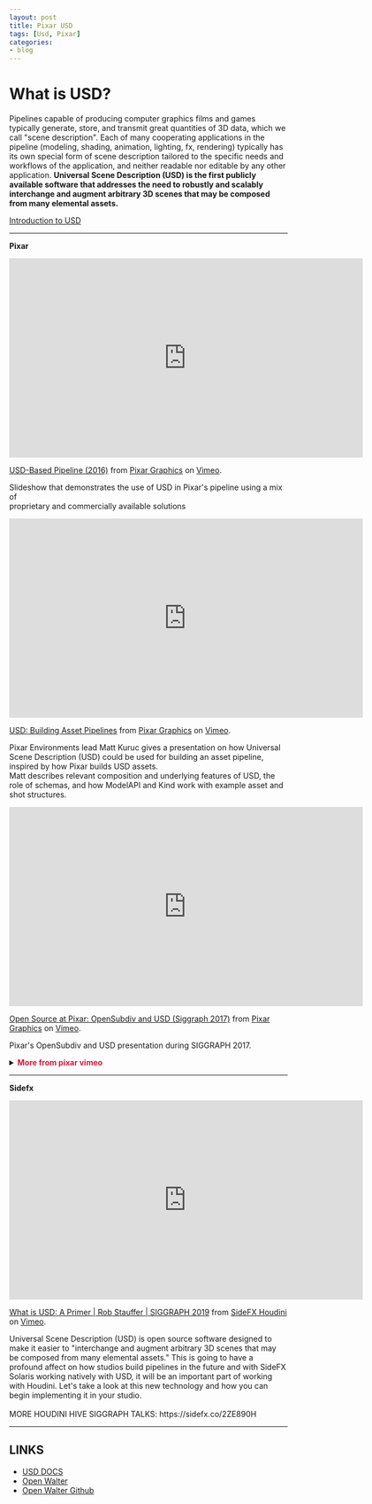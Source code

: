 ```yaml
---
layout: post
title: Pixar USD
tags: [Usd, Pixar]
categories:
- blog
---
```


What is USD?
===================

Pipelines capable of producing computer graphics films and games typically generate, store, and transmit great quantities of 3D data,
which we call "scene description".  Each of many cooperating applications in the pipeline  (modeling, shading, animation, lighting, fx,
rendering) typically has its own special form of scene description tailored to the specific needs and workflows of the application,
and neither readable nor editable by any other application. **Universal Scene Description (USD) is the first publicly 
available software that addresses the need to robustly and scalably interchange and augment arbitrary 3D scenes that may be composed
from many elemental assets.**


[Introduction to USD](https://graphics.pixar.com/usd/docs/index.html)

-------------------

**Pixar**

<iframe src="https://player.vimeo.com/video/188191100" width="640" height="360" frameborder="0" allow="autoplay; fullscreen" allowfullscreen></iframe>
<p><a href="https://vimeo.com/188191100">USD-Based Pipeline (2016)</a> from <a href="https://vimeo.com/user14728591">Pixar Graphics</a> on <a href="https://vimeo.com">Vimeo</a>.</p>
<p>Slideshow that demonstrates the use of USD in Pixar&#039;s pipeline using a mix of<br />
proprietary and commercially available solutions</p>

<iframe src="https://player.vimeo.com/video/211022588" width="640" height="360" frameborder="0" allow="autoplay; fullscreen" allowfullscreen></iframe>
<p><a href="https://vimeo.com/211022588">USD: Building Asset Pipelines</a> from <a href="https://vimeo.com/user14728591">Pixar Graphics</a> on <a href="https://vimeo.com">Vimeo</a>.</p>
<p>Pixar Environments lead Matt Kuruc gives a presentation on how Universal Scene Description (USD) could be used for building an asset pipeline, inspired by how Pixar builds USD assets. <br />
Matt describes relevant composition and underlying features of USD, the role of schemas, and how ModelAPI and Kind work with example asset and shot structures.</p>

<iframe src="https://player.vimeo.com/video/237018208" width="640" height="360" frameborder="0" allow="autoplay; fullscreen" allowfullscreen></iframe>
<p><a href="https://vimeo.com/237018208">Open Source at Pixar: OpenSubdiv and USD (Siggraph 2017)</a> from <a href="https://vimeo.com/user14728591">Pixar Graphics</a> on <a href="https://vimeo.com">Vimeo</a>.</p>
<p>Pixar&#039;s OpenSubdiv and USD presentation during SIGGRAPH 2017.</p>


<details>
  <summary><b><span style="color:Crimson">More from pixar vimeo</span></b></summary>
    
     https://player.vimeo.com/video/75622730
     https://player.vimeo.com/video/75372056
     https://player.vimeo.com/video/75810022
     https://player.vimeo.com/video/75814277
     https://player.vimeo.com/video/75810531

</details>

-----------------------

**Sidefx**

<iframe src="https://player.vimeo.com/video/351201514" width="640" height="360" frameborder="0" allow="autoplay; fullscreen" allowfullscreen></iframe>
<p><a href="https://vimeo.com/351201514">What is USD: A Primer | Rob Stauffer | SIGGRAPH 2019</a> from <a href="https://vimeo.com/goprocedural">SideFX Houdini</a> on <a href="https://vimeo.com">Vimeo</a>.</p>
<p>Universal Scene Description (USD) is open source software designed to make it easier to &quot;interchange and augment arbitrary 3D scenes that may be composed from many elemental assets.&quot; This is going to have a profound affect on how studios build pipelines in the future and with SideFX Solaris working natively with USD, it will be an important part of working with Houdini. Let&#039;s take a look at this new technology and how you can begin implementing it in your studio.<br />
<br />
MORE HOUDINI HIVE SIGGRAPH TALKS: https://sidefx.co/2ZE890H</p>

-----------------------

## LINKS
* [USD DOCS](https://graphics.pixar.com/usd/docs/)
* [Open Walter](https://www.rodeofx.com/tech/walter/)
* [Open Walter Github](https://github.com/rodeofx/OpenWalter)
